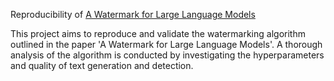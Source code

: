 Reproducibility of [A Watermark for Large Language Models](https://arxiv.org/abs/2301.10226)

This project aims to reproduce and validate the watermarking algorithm outlined in the paper 'A Watermark for Large Language Models'.
A thorough analysis of the algorithm is conducted by investigating the hyperparameters and quality of text generation and detection.


